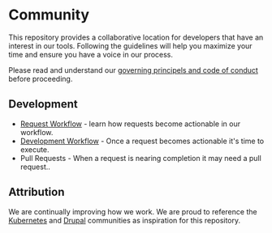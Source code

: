 # Community
This repository provides a collaborative location for developers that have an interest in our tools.  Following the guidelines will help you maximize your time and ensure you have a voice in our process.

Please read and understand our [governing principels and code of conduct](governance.md) before proceeding.

## Development
* [Request Workflow](development/issue_workflow.md) - learn how requests become actionable in our workflow.
* [Development Workflow](development/development_workflow.md) - Once a request becomes actionable it's time to execute.
* Pull Requests - When a request is nearing completion it may need a pull request..

## Attribution
We are continually improving how we work.  We are proud to reference the [Kubernetes](https://github.com/kubernetes/community) and [Drupal](https://www.drupal.org/community) communities as  inspiration for this repository.
